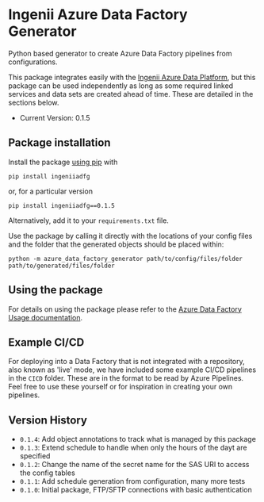 # Ingenii Azure Data Factory Generator
Python based generator to create Azure Data Factory pipelines from configurations.

This package integrates easily with the [Ingenii Azure Data Platform](https://github.com/ingenii-solutions/azure-data-platform), but this package can be used independently as long as some required linked services and data sets are created ahead of time. These are detailed in the sections below.

* Current Version: 0.1.5

## Package installation

Install the package [using pip](https://pip.pypa.io/en/stable/user_guide/) with 
```
pip install ingeniiadfg
```
or, for a particular version
```
pip install ingeniiadfg==0.1.5
```
Alternatively, add it to your `requirements.txt` file. 

Use the package by calling it directly with the locations of your config files and the folder that the generated objects should be placed within:
```
python -m azure_data_factory_generator path/to/config/files/folder path/to/generated/files/folder
```

## Using the package

For details on using the package please refer to the [Azure Data Factory Usage documentation](docs/user/Usage.md). 

## Example CI/CD

For deploying into a Data Factory that is not integrated with a repository, also known as 'live' mode, we have included some example CI/CD pipelines in the `CICD` folder. These are in the format to be read by Azure Pipelines. Feel free to use these yourself or for inspiration in creating your own pipelines. 

## Version History

* `0.1.4`: Add object annotations to track what is managed by this package 
* `0.1.3`: Extend schedule to handle when only the hours of the dayt are specified 
* `0.1.2`: Change the name of the secret name for the SAS URI to access the config tables
* `0.1.1`: Add schedule generation from configuration, many more tests
* `0.1.0`: Initial package, FTP/SFTP connections with basic authentication
